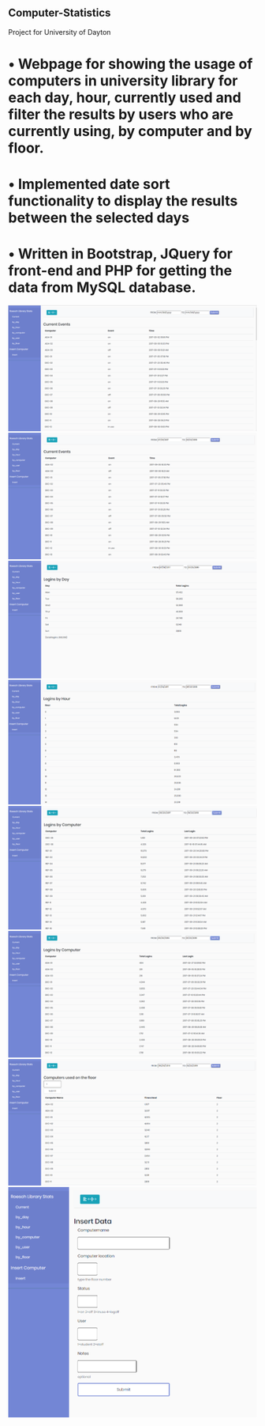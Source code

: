 ## Computer-Statistics
Project for University of Dayton

# •	Webpage for showing the usage of computers in university library for each day, hour, currently used and filter the results by users who are currently using, by computer and by floor.
# •	Implemented date sort functionality to display the results between the selected days
# •	Written in Bootstrap, JQuery for front-end and PHP for getting the data from MySQL database.

![](images/1.PNG)
![](images/2.PNG)
![](images/3.PNG)
![](images/4.PNG)
![](images/5.PNG)
![](images/6.PNG)
![](images/7.PNG)
![](images/8.PNG)


